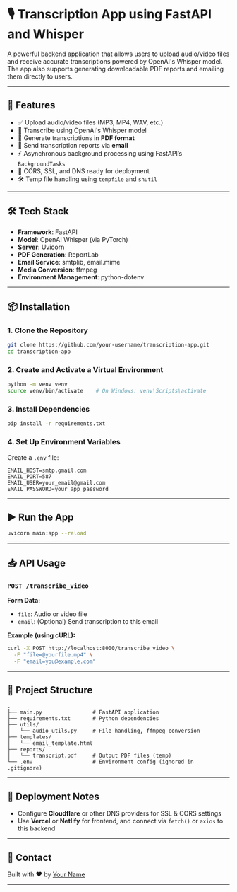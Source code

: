 # 🎙️ Transcription App using FastAPI and Whisper

A powerful backend application that allows users to upload audio/video files and receive accurate transcriptions powered by OpenAI's Whisper model. The app also supports generating downloadable PDF reports and emailing them directly to users.

---

## 🚀 Features

- ✅ Upload audio/video files (MP3, MP4, WAV, etc.)
- 🧠 Transcribe using OpenAI's Whisper model
- 📄 Generate transcriptions in **PDF format**
- 📧 Send transcription reports via **email**
- ⚡ Asynchronous background processing using FastAPI’s `BackgroundTasks`
- 🔐 CORS, SSL, and DNS ready for deployment
- 🛠️ Temp file handling using `tempfile` and `shutil`

---

## 🛠️ Tech Stack

- **Framework**: FastAPI
- **Model**: OpenAI Whisper (via PyTorch)
- **Server**: Uvicorn
- **PDF Generation**: ReportLab
- **Email Service**: smtplib, email.mime
- **Media Conversion**: ffmpeg
- **Environment Management**: python-dotenv

---

## 📦 Installation

### 1. Clone the Repository
```bash
git clone https://github.com/your-username/transcription-app.git
cd transcription-app
```

### 2. Create and Activate a Virtual Environment
```bash
python -m venv venv
source venv/bin/activate    # On Windows: venv\Scripts\activate
```

### 3. Install Dependencies
```bash
pip install -r requirements.txt
```

### 4. Set Up Environment Variables

Create a `.env` file:
```
EMAIL_HOST=smtp.gmail.com
EMAIL_PORT=587
EMAIL_USER=your_email@gmail.com
EMAIL_PASSWORD=your_app_password
```

---

## ▶️ Run the App

```bash
uvicorn main:app --reload
```

---

## 📥 API Usage

### `POST /transcribe_video`

**Form Data:**
- `file`: Audio or video file
- `email`: (Optional) Send transcription to this email

**Example (using cURL):**
```bash
curl -X POST http://localhost:8000/transcribe_video \
  -F "file=@yourfile.mp4" \
  -F "email=you@example.com"
```

---

## 📂 Project Structure

```
.
├── main.py                # FastAPI application
├── requirements.txt       # Python dependencies
├── utils/
│   └── audio_utils.py     # File handling, ffmpeg conversion
├── templates/
│   └── email_template.html
├── reports/
│   └── transcript.pdf     # Output PDF files (temp)
└── .env                   # Environment config (ignored in .gitignore)
```

---

## 🔐 Deployment Notes

- Configure **Cloudflare** or other DNS providers for SSL & CORS settings
- Use **Vercel** or **Netlify** for frontend, and connect via `fetch()` or `axios` to this backend

---

## 📧 Contact

Built with ❤️ by [Your Name](https://github.com/your-username)

---
